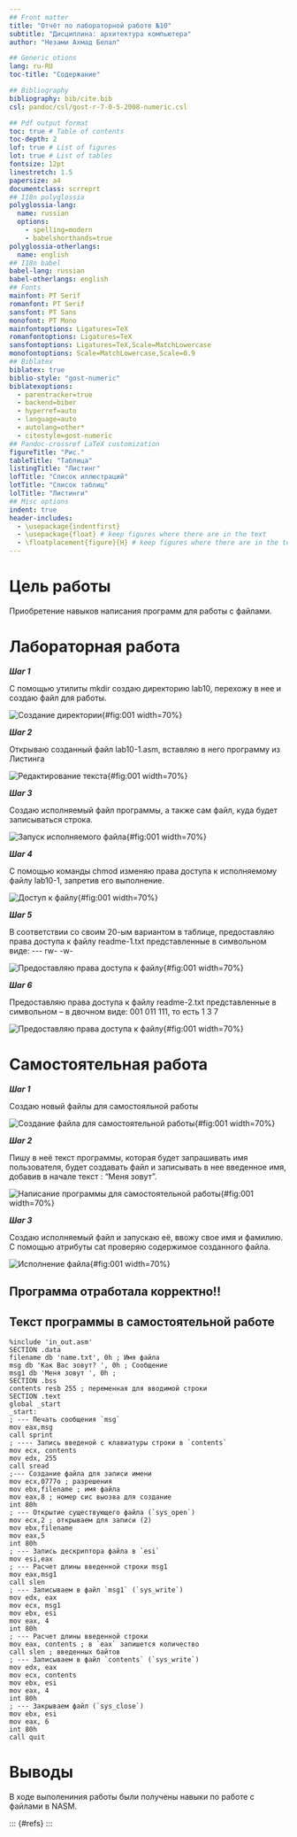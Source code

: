 ```yaml
---
## Front matter
title: "Отчёт по лабораторной работе №10"
subtitle: "Дисциплина: архитектура компьютера"
author: "Незами Ахмад Белал"

## Generic otions
lang: ru-RU
toc-title: "Содержание"

## Bibliography
bibliography: bib/cite.bib
csl: pandoc/csl/gost-r-7-0-5-2008-numeric.csl

## Pdf output format
toc: true # Table of contents
toc-depth: 2
lof: true # List of figures
lot: true # List of tables
fontsize: 12pt
linestretch: 1.5
papersize: a4
documentclass: scrreprt
## I18n polyglossia
polyglossia-lang:
  name: russian
  options:
	- spelling=modern
	- babelshorthands=true
polyglossia-otherlangs:
  name: english
## I18n babel
babel-lang: russian
babel-otherlangs: english
## Fonts
mainfont: PT Serif
romanfont: PT Serif
sansfont: PT Sans
monofont: PT Mono
mainfontoptions: Ligatures=TeX
romanfontoptions: Ligatures=TeX
sansfontoptions: Ligatures=TeX,Scale=MatchLowercase
monofontoptions: Scale=MatchLowercase,Scale=0.9
## Biblatex
biblatex: true
biblio-style: "gost-numeric"
biblatexoptions:
  - parentracker=true
  - backend=biber
  - hyperref=auto
  - language=auto
  - autolang=other*
  - citestyle=gost-numeric
## Pandoc-crossref LaTeX customization
figureTitle: "Рис."
tableTitle: "Таблица"
listingTitle: "Листинг"
lofTitle: "Список иллюстраций"
lotTitle: "Список таблиц"
lolTitle: "Листинги"
## Misc options
indent: true
header-includes:
  - \usepackage{indentfirst}
  - \usepackage{float} # keep figures where there are in the text
  - \floatplacement{figure}{H} # keep figures where there are in the text
---
```



# Цель работы 

Приобретение навыков написания программ для работы с файлами.

# Лабораторная работа

***Шаг 1***

С помощью утилиты mkdir создаю директорию lab10, перехожу в нее и создаю
файл для работы.

![Создание директории](image/1.png){#fig:001 width=70%}

***Шаг 2***

Открываю созданный файл lab10-1.asm, вставляю в него программу из Листинга

![Редактирование текста](image/2.png){#fig:001 width=70%}

***Шаг 3***

Создаю исполняемый файл программы, а также сам файл, куда будет записываться строка.

![Запуск исполняемого файла](image/3.png){#fig:001 width=70%}

***Шаг 4***

С помощью команды chmod изменяю права доступа к исполняемому файлу
lab10-1, запретив его выполнение.

![Доступ к файлу](image/4.png){#fig:001 width=70%}

***Шаг 5***

В соответствии со своим 20-ым вариантом в таблице, предоставляю права доступа к файлу readme-1.txt представленные в символьном виде: --- rw- -w- 

![Предоставляю права доступа к файлу](image/5.png){#fig:001 width=70%}

***Шаг 6***

Предоставляю права доступа к файлу readme-2.txt представленные в символьном – в двочном виде: 001 011 111, то есть 1 3 7

![Предоставляю права доступа к файлу](image/5.png){#fig:001 width=70%}

# Самостоятельная работа

***Шаг 1***

Создаю новый файлы для самостояльной работы

![Создание файла для самостоятельной работы](image/6.png){#fig:001 width=70%}


***Шаг 2***

Пишу в неё текст программы, которая будет запрашивать имя пользователя, будет создавать файл и записывать в нее введенное имя, добавив в начале текст : “Меня зовут”.

![Написание программы для самостоятельной работы](image/7.png){#fig:001 width=70%}

***Шаг 3***

Создаю исполняемый файл и запускаю её, ввожу свое имя и фамилию.
С помощью атрибуты cat проверяю содержимое созданного файла.

![Исполнение файла](image/8.png){#fig:001 width=70%}

## Программа отработала корректно!!

## Текст программы в самостоятельной работе

```
%include 'in_out.asm'
SECTION .data
filename db 'name.txt', 0h ; Имя файла
msg db 'Как Вас зовут? ', 0h ; Сообщение
msg1 db 'Меня зовут ', 0h ;
SECTION .bss
contents resb 255 ; переменная для вводимой строки
SECTION .text
global _start
_start:
; --- Печать сообщения `msg`
mov eax,msg
call sprint
; ---- Запись введеной с клавиатуры строки в `contents`
mov ecx, contents
mov edx, 255
call sread
;--- Создание файла для записи имени
mov ecx,0777o ; разрешения
mov ebx,filename ; имя файла
mov eax,8 ; номер сис выозва для создание
int 80h
; --- Открытие существующего файла (`sys_open`)
mov ecx,2 ; открываем для записи (2)
mov ebx,filename
mov eax,5
int 80h
; --- Запись дескриптора файла в `esi`
mov esi,eax
; --- Расчет длины введенной строки msg1
mov eax,msg1
call slen
; --- Записываем в файл `msg1` (`sys_write`)
mov edx, eax
mov ecx, msg1
mov ebx, esi
mov eax, 4
int 80h
; --- Расчет длины введенной строки
mov eax, contents ; в `eax` запишется количество
call slen ; введенных байтов
; --- Записываем в файл `contents` (`sys_write`)
mov edx, eax
mov ecx, contents
mov ebx, esi
mov eax, 4
int 80h
; --- Закрываем файл (`sys_close`)
mov ebx, esi
mov eax, 6
int 80h
call quit
```

# Выводы

В ходе выполениния работы были получены навыки по работе с файлами в
NASM.

::: {#refs}
:::
